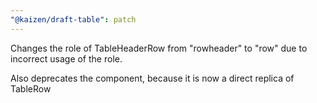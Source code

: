 ```yaml
---
"@kaizen/draft-table": patch
---
```


Changes the role of TableHeaderRow from "rowheader" to "row" due to incorrect usage of the role.

Also deprecates the component, because it is now a direct replica of TableRow
